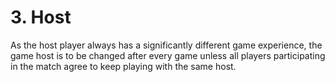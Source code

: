 # 3. Host

As the host player always has a significantly different game experience, the game host is to be changed after every game unless all players participating in the match agree to keep playing with the same host.
